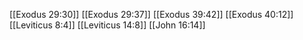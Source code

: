 [[Exodus 29:30]]
[[Exodus 29:37]]
[[Exodus 39:42]]
[[Exodus 40:12]]
[[Leviticus 8:4]]
[[Leviticus 14:8]]
[[John 16:14]]
